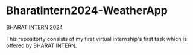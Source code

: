 # BharatIntern2024-WeatherApp
BHARAT INTERN 2024


This repositorty consists of my first virtual internship's first task which is offered by BHARAT INTERN.
